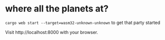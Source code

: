 # where all the planets at?

`cargo web start --target=wasm32-unknown-unknown` to get that party started

Visit http://localhost:8000 with your browser.
